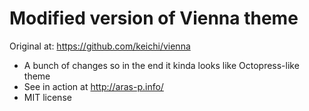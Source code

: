 # Modified version of Vienna theme

Original at: https://github.com/keichi/vienna

* A bunch of changes so in the end it kinda looks like Octopress-like theme
* See in action at http://aras-p.info/
* MIT license
